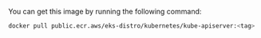 You can get this image by running the following command:
  
```bash
docker pull public.ecr.aws/eks-distro/kubernetes/kube-apiserver:<tag>
```
